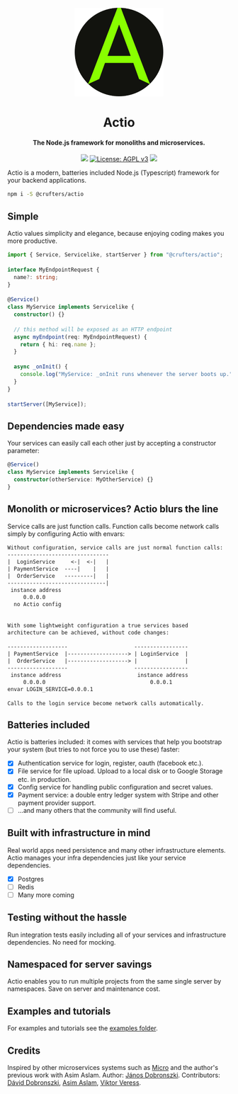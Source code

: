 <p align="center">
<img width="200" height="200" src="assets/actiologo.png">
</p>
<h1 align="center">Actio</h1>
<h4 align="center">The Node.js framework for monoliths and microservices.</h4>
<p align="center">
<img src="https://github.com/crufters/actio/actions/workflows/build.yaml/badge.svg" /> <a href="https://www.gnu.org/licenses/agpl-3.0"><img src="https://img.shields.io/badge/License-AGPL_v3-blue.svg" alt="License: AGPL v3"/></a> <img src="https://img.shields.io/badge/semver-0.2.24-yellow" />
</p>

Actio is a modern, batteries included Node.js (Typescript) framework for your backend applications.

```sh
npm i -S @crufters/actio
```

## Simple

Actio values simplicity and elegance, because enjoying coding makes you more productive.

```typescript
import { Service, Servicelike, startServer } from "@crufters/actio";

interface MyEndpointRequest {
  name?: string;
}

@Service()
class MyService implements Servicelike {
  constructor() {}

  // this method will be exposed as an HTTP endpoint
  async myEndpoint(req: MyEndpointRequest) {
    return { hi: req.name };
  }

  async _onInit() {
    console.log("MyService: _onInit runs whenever the server boots up.");
  }
}

startServer([MyService]);
```

## Dependencies made easy

Your services can easily call each other just by accepting a constructor parameter:

```ts
@Service()
class MyService implements Servicelike {
  constructor(otherService: MyOtherService) {}
}
```

## Monolith or microservices? Actio blurs the line

Service calls are just function calls. Function calls become network calls simply by configuring Actio with envars:

```
Without configuration, service calls are just normal function calls:
--------------------------------
|  LoginService     <-|  <-|   |
| PaymentService  ----|    |   |
|  OrderService   ---------|   |
-------------------------------|
 instance address
     0.0.0.0
  no Actio config


With some lightweight configuration a true services based
architecture can be achieved, without code changes:

-------------------                     -----------------
| PaymentService  |-------------------> | LoginService  |
|  OrderService   |-------------------> |               |
-------------------                     -----------------
 instance address                        instance address
     0.0.0.0                                 0.0.0.1
envar LOGIN_SERVICE=0.0.0.1

Calls to the login service become network calls automatically.
```

## Batteries included

Actio is batteries included: it comes with services that help you bootstrap your system (but tries to not force you to use these) faster:

- [x] Authentication service for login, register, oauth (facebook etc.).
- [x] File service for file upload. Upload to a local disk or to Google Storage etc. in production.
- [x] Config service for handling public configuration and secret values.
- [x] Payment service: a double entry ledger system with Stripe and other payment provider support.
- [ ] ...and many others that the community will find useful.

## Built with infrastructure in mind

Real world apps need persistence and many other infrastructure elements.
Actio manages your infra dependencies just like your service dependencies.

- [x] Postgres
- [ ] Redis
- [ ] Many more coming

## Testing without the hassle

Run integration tests easily including all of your services and infrastructure dependencies. No need for mocking.

## Namespaced for server savings

Actio enables you to run multiple projects from the same single server by namespaces. Save on server and maintenance cost.

## Examples and tutorials

For examples and tutorials see the [examples folder](./examples).

## Credits

Inspired by other microservices systems such as [Micro](https://github.com/micro/micro) and the author's previous work with Asim Aslam.
Author: [János Dobronszki](https://github.com/crufter).
Contributors: [Dávid Dobronszki](https://github.com/Dobika), [Asim Aslam](https://github.com/asim), [Viktor Veress](https://github.com/vvik91).
